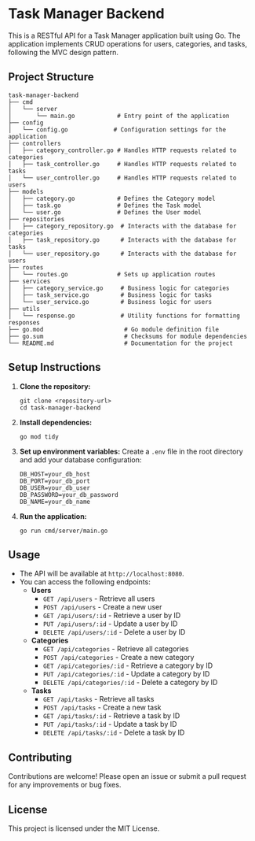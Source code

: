 # Task Manager Backend

This is a RESTful API for a Task Manager application built using Go. The application implements CRUD operations for users, categories, and tasks, following the MVC design pattern.

## Project Structure

```
task-manager-backend
├── cmd
│   └── server
│       └── main.go            # Entry point of the application
├── config
│   └── config.go             # Configuration settings for the application
├── controllers
│   ├── category_controller.go # Handles HTTP requests related to categories
│   ├── task_controller.go     # Handles HTTP requests related to tasks
│   └── user_controller.go     # Handles HTTP requests related to users
├── models
│   ├── category.go            # Defines the Category model
│   ├── task.go                # Defines the Task model
│   └── user.go                # Defines the User model
├── repositories
│   ├── category_repository.go  # Interacts with the database for categories
│   ├── task_repository.go      # Interacts with the database for tasks
│   └── user_repository.go      # Interacts with the database for users
├── routes
│   └── routes.go              # Sets up application routes
├── services
│   ├── category_service.go     # Business logic for categories
│   ├── task_service.go         # Business logic for tasks
│   └── user_service.go         # Business logic for users
├── utils
│   └── response.go             # Utility functions for formatting responses
├── go.mod                       # Go module definition file
├── go.sum                       # Checksums for module dependencies
└── README.md                    # Documentation for the project
```

## Setup Instructions

1. **Clone the repository:**
   ```
   git clone <repository-url>
   cd task-manager-backend
   ```

2. **Install dependencies:**
   ```
   go mod tidy
   ```

3. **Set up environment variables:**
   Create a `.env` file in the root directory and add your database configuration:
   ```
   DB_HOST=your_db_host
   DB_PORT=your_db_port
   DB_USER=your_db_user
   DB_PASSWORD=your_db_password
   DB_NAME=your_db_name
   ```

4. **Run the application:**
   ```
   go run cmd/server/main.go
   ```

## Usage

- The API will be available at `http://localhost:8080`.
- You can access the following endpoints:
  - **Users**
    - `GET /api/users` - Retrieve all users
    - `POST /api/users` - Create a new user
    - `GET /api/users/:id` - Retrieve a user by ID
    - `PUT /api/users/:id` - Update a user by ID
    - `DELETE /api/users/:id` - Delete a user by ID
  - **Categories**
    - `GET /api/categories` - Retrieve all categories
    - `POST /api/categories` - Create a new category
    - `GET /api/categories/:id` - Retrieve a category by ID
    - `PUT /api/categories/:id` - Update a category by ID
    - `DELETE /api/categories/:id` - Delete a category by ID
  - **Tasks**
    - `GET /api/tasks` - Retrieve all tasks
    - `POST /api/tasks` - Create a new task
    - `GET /api/tasks/:id` - Retrieve a task by ID
    - `PUT /api/tasks/:id` - Update a task by ID
    - `DELETE /api/tasks/:id` - Delete a task by ID

## Contributing

Contributions are welcome! Please open an issue or submit a pull request for any improvements or bug fixes.

## License

This project is licensed under the MIT License.